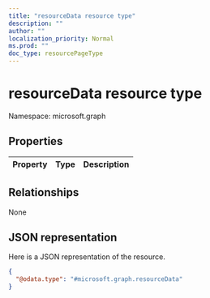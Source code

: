 ```yaml
---
title: "resourceData resource type"
description: ""
author: ""
localization_priority: Normal
ms.prod: ""
doc_type: resourcePageType
---
```


# resourceData resource type


Namespace: microsoft.graph



## Properties
|Property|Type|Description|
|:---|:---|:---|

## Relationships
None

## JSON representation
Here is a JSON representation of the resource.
<!-- {
  "blockType": "resource",
  "@odata.type": "microsoft.graph.resourceData"
}
-->
``` json
{
  "@odata.type": "#microsoft.graph.resourceData"
}
```

